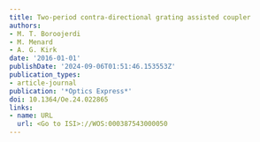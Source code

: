 ```yaml
---
title: Two-period contra-directional grating assisted coupler
authors:
- M. T. Boroojerdi
- M. Menard
- A. G. Kirk
date: '2016-01-01'
publishDate: '2024-09-06T01:51:46.153553Z'
publication_types:
- article-journal
publication: '*Optics Express*'
doi: 10.1364/Oe.24.022865
links:
- name: URL
  url: <Go to ISI>://WOS:000387543000050
---
```

